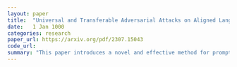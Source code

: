 ```yaml
---
layout: paper
title:  "Universal and Transferable Adversarial Attacks on Aligned Language Models"
date:   1 Jan 1000
categories: research
paper_url: https://arxiv.org/pdf/2307.15043
code_url: 
summary: "This paper introduces a novel and effective method for prompting aligned large language models (LLMs) to generate objectionable content by attaching a specific suffixes to various queries. The approach is shown to be highly transferable, even to black-box, publicly released LLMs like ChatGPT, Bard, Claude, as well as open-source models such as LLaMA-2-Chat, Pythia, Falcon, etc., particularly demonstrating a higher success rate with GPT-based models. This advancement in adversarial attacks against LLMs highlights critical security concerns, urging the need for robust defenses against the generation of objectionable content. The research, along with the code, is shared for further exploration and mitigation efforts."
---
```


